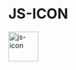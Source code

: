 # JS-ICON

<img src="https://github.com/qkrdmstlr3/svg-icon-animation/blob/master/js-icon/js-icon.gif" alt="js-icon" width="60" height="60" />
